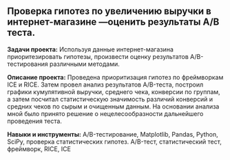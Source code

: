 ## Проверка гипотез по увеличению выручки в интернет-магазине —оценить результаты A/B теста.
**Задачи проекта:**
Используя данные интернет-магазина приоритезировать гипотезы, произвести оценку результатов A/B-тестирования различными методами.

**Описание проекта:**
Проведена приоритизация гипотез по фреймворкам ICE и RICE. Затем провел анализ результатов A/B-теста, построил графики кумулятивной выручки, среднего чека, конверсии по группам, а затем посчитал статистическую значимость различий конверсий и средних чеков по сырым и очищенным данным. На основании анализа мной было принято решение о нецелесообразности дальнейшего проведения теста.

**Навыки и инструменты:**
A/B-тестирование, Matplotlib, Pandas, Python, SciPy, проверка статистических гипотез.
A/B-тест, статистический тест, фреймворк, RICE, ICE
